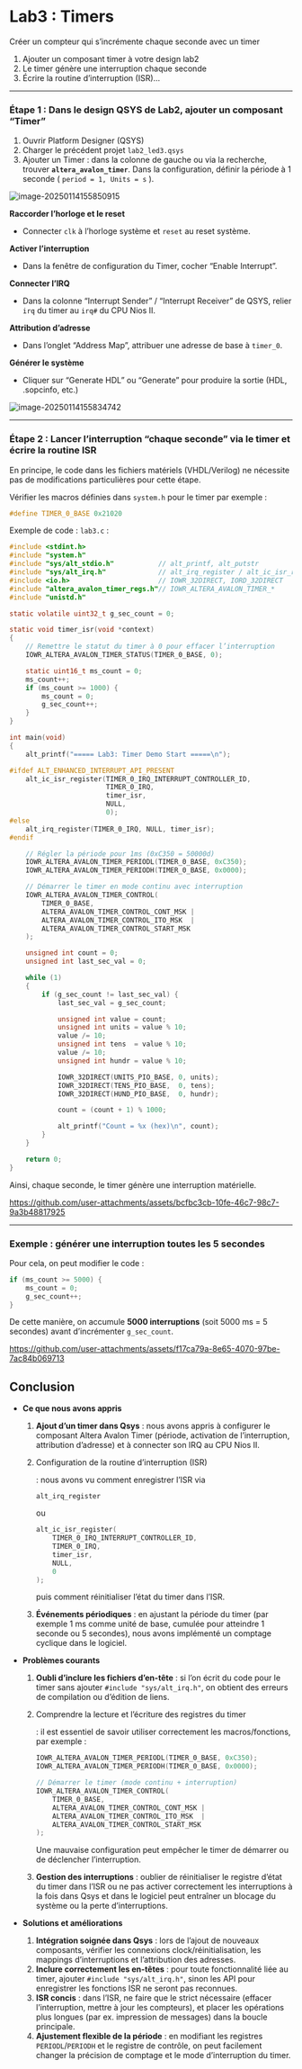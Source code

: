 # Lab3 : Timers

Créer un compteur qui s’incrémente chaque seconde avec un timer

1. Ajouter un composant timer à votre design lab2
2. Le timer génère une interruption chaque seconde
3. Écrire la routine d’interruption (ISR)…

------

### Étape 1 : Dans le design QSYS de Lab2, ajouter un composant “Timer”

1. Ouvrir Platform Designer (QSYS)
2. Charger le précédent projet `lab2_led3.qsys`
3. Ajouter un Timer : dans la colonne de gauche ou via la recherche, trouver **`altera_avalon_timer`**. Dans la configuration, définir la période à 1 seconde ( `period = 1, Units = s` ).

![image-20250114155850915](./assets/image-20250114155850915.png)

**Raccorder l’horloge et le reset**

- Connecter `clk` à l’horloge système et `reset` au reset système.

**Activer l’interruption**

- Dans la fenêtre de configuration du Timer, cocher “Enable Interrupt”.

**Connecter l’IRQ**

- Dans la colonne “Interrupt Sender” / “Interrupt Receiver” de QSYS, relier `irq` du timer au `irq#` du CPU Nios II.

**Attribution d’adresse**

- Dans l’onglet “Address Map”, attribuer une adresse de base à `timer_0`.

**Générer le système**

- Cliquer sur “Generate HDL” ou “Generate” pour produire la sortie (HDL, .sopcinfo, etc.)

![image-20250114155834742](./assets/image-20250114155834742.png)

------

### Étape 2 : Lancer l’interruption “chaque seconde” via le timer et écrire la routine ISR

En principe, le code dans les fichiers matériels (VHDL/Verilog) ne nécessite pas de modifications particulières pour cette étape.

Vérifier les macros définies dans `system.h` pour le timer
 par exemple :

```c
#define TIMER_0_BASE 0x21020
```

Exemple de code : `lab3.c` :

```c
#include <stdint.h>
#include "system.h"                  
#include "sys/alt_stdio.h"           // alt_printf, alt_putstr 
#include "sys/alt_irq.h"             // alt_irq_register / alt_ic_isr_register
#include <io.h>                      // IOWR_32DIRECT, IORD_32DIRECT
#include "altera_avalon_timer_regs.h"// IOWR_ALTERA_AVALON_TIMER_*
#include "unistd.h"                 

static volatile uint32_t g_sec_count = 0;

static void timer_isr(void *context)
{
    // Remettre le statut du timer à 0 pour effacer l’interruption
    IOWR_ALTERA_AVALON_TIMER_STATUS(TIMER_0_BASE, 0);

    static uint16_t ms_count = 0;
    ms_count++;
    if (ms_count >= 1000) {
        ms_count = 0;
        g_sec_count++;  
    }
}

int main(void)
{
    alt_printf("===== Lab3: Timer Demo Start =====\n");

#ifdef ALT_ENHANCED_INTERRUPT_API_PRESENT
    alt_ic_isr_register(TIMER_0_IRQ_INTERRUPT_CONTROLLER_ID,
                        TIMER_0_IRQ,
                        timer_isr,
                        NULL, 
                        0);
#else
    alt_irq_register(TIMER_0_IRQ, NULL, timer_isr);
#endif

    // Régler la période pour 1ms (0xC350 = 50000d)
    IOWR_ALTERA_AVALON_TIMER_PERIODL(TIMER_0_BASE, 0xC350); 
    IOWR_ALTERA_AVALON_TIMER_PERIODH(TIMER_0_BASE, 0x0000);

    // Démarrer le timer en mode continu avec interruption
    IOWR_ALTERA_AVALON_TIMER_CONTROL(
        TIMER_0_BASE,
        ALTERA_AVALON_TIMER_CONTROL_CONT_MSK |  
        ALTERA_AVALON_TIMER_CONTROL_ITO_MSK  |  
        ALTERA_AVALON_TIMER_CONTROL_START_MSK   
    );

    unsigned int count = 0;
    unsigned int last_sec_val = 0;

    while (1) 
    {
        if (g_sec_count != last_sec_val) {
            last_sec_val = g_sec_count;

            unsigned int value = count;
            unsigned int units = value % 10;
            value /= 10;
            unsigned int tens  = value % 10;
            value /= 10;
            unsigned int hundr = value % 10;

            IOWR_32DIRECT(UNITS_PIO_BASE, 0, units);
            IOWR_32DIRECT(TENS_PIO_BASE,  0, tens);
            IOWR_32DIRECT(HUND_PIO_BASE,  0, hundr);

            count = (count + 1) % 1000;

            alt_printf("Count = %x (hex)\n", count);
        }
    }

    return 0;
}
```

Ainsi, chaque seconde, le timer génère une interruption matérielle.


https://github.com/user-attachments/assets/bcfbc3cb-10fe-46c7-98c7-9a3b48817925

------

### Exemple : générer une interruption toutes les 5 secondes

Pour cela, on peut modifier le code :

```c
if (ms_count >= 5000) {
    ms_count = 0;
    g_sec_count++;
}
```

De cette manière, on accumule **5000 interruptions** (soit 5000 ms = 5 secondes) avant d’incrémenter `g_sec_count`.


https://github.com/user-attachments/assets/f17ca79a-8e65-4070-97be-7ac84b069713

## Conclusion

- **Ce que nous avons appris**

  1. **Ajout d’un timer dans Qsys** : nous avons appris à configurer le composant Altera Avalon Timer (période, activation de l’interruption, attribution d’adresse) et à connecter son IRQ au CPU Nios II.

  2. Configuration de la routine d’interruption (ISR)

     : nous avons vu comment enregistrer l’ISR via 

     ```
     alt_irq_register
     ```

      ou

     ```c
     alt_ic_isr_register(
         TIMER_0_IRQ_INTERRUPT_CONTROLLER_ID,
         TIMER_0_IRQ,
         timer_isr,
         NULL, 
         0
     );
     ```

     puis comment réinitialiser l’état du timer dans l’ISR.

  3. **Événements périodiques** : en ajustant la période du timer (par exemple 1 ms comme unité de base, cumulée pour atteindre 1 seconde ou 5 secondes), nous avons implémenté un comptage cyclique dans le logiciel.

- **Problèmes courants**

  1. **Oubli d’inclure les fichiers d’en-tête** : si l’on écrit du code pour le timer sans ajouter `#include "sys/alt_irq.h"`, on obtient des erreurs de compilation ou d’édition de liens.

  2. Comprendre la lecture et l’écriture des registres du timer

     : il est essentiel de savoir utiliser correctement les macros/fonctions, par exemple :

     ```c
     IOWR_ALTERA_AVALON_TIMER_PERIODL(TIMER_0_BASE, 0xC350); 
     IOWR_ALTERA_AVALON_TIMER_PERIODH(TIMER_0_BASE, 0x0000);
     
     // Démarrer le timer (mode continu + interruption)
     IOWR_ALTERA_AVALON_TIMER_CONTROL(
         TIMER_0_BASE,
         ALTERA_AVALON_TIMER_CONTROL_CONT_MSK |  
         ALTERA_AVALON_TIMER_CONTROL_ITO_MSK  |  
         ALTERA_AVALON_TIMER_CONTROL_START_MSK
     );
     ```

     Une mauvaise configuration peut empêcher le timer de démarrer ou de déclencher l’interruption.

  3. **Gestion des interruptions** : oublier de réinitialiser le registre d’état du timer dans l’ISR ou ne pas activer correctement les interruptions à la fois dans Qsys et dans le logiciel peut entraîner un blocage du système ou la perte d’interruptions.

- **Solutions et améliorations**

  1. **Intégration soignée dans Qsys** : lors de l’ajout de nouveaux composants, vérifier les connexions clock/réinitialisation, les mappings d’interruptions et l’attribution des adresses.
  2. **Inclure correctement les en-têtes** : pour toute fonctionnalité liée au timer, ajouter `#include "sys/alt_irq.h"`, sinon les API pour enregistrer les fonctions ISR ne seront pas reconnues.
  3. **ISR concis** : dans l’ISR, ne faire que le strict nécessaire (effacer l’interruption, mettre à jour les compteurs), et placer les opérations plus longues (par ex. impression de messages) dans la boucle principale.
  4. **Ajustement flexible de la période** : en modifiant les registres `PERIODL`/`PERIODH` et le registre de contrôle, on peut facilement changer la précision de comptage et le mode d’interruption du timer.
